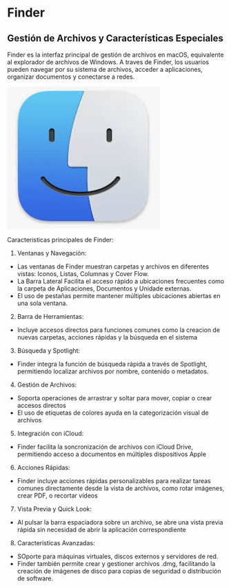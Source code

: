 # Finder

## Gestión de Archivos y Características Especiales

Finder es la interfaz principal de gestión de archivos en macOS, equivalente al explorador de archivos de Windows. A traves de Finder, los usuarios pueden navegar por su sistema de archivos, acceder a aplicaciones, organizar documentos y conectarse a redes.

![Finder](./Finder-Icon.png)

Caracteristicas principales de Finder:
1. Ventanas y Navegación:
- Las ventanas de Finder muestran carpetas y archivos en diferentes vistas: Iconos, Listas, Columnas y Cover Flow.
- La Barra Lateral Facilita el acceso rápido a ubicaciones frecuentes como la carpeta de Aplicaciones, Documentos y Unidade externas.
- El uso de pestañas permite mantener múltiples ubicaciones abiertas en una sola ventana.

2. Barra de Herramientas:
- Incluye accesos directos para funciones comunes como la creacion de nuevas carpetas, acciones rápidas y la búsqueda en el sistema

3. Búsqueda y Spotlight:
- Finder integra la función de búsqueda rápida a través de Spotlight, permitiendo localizar archivos por nombre, contenido o metadatos.

4. Gestión de Archivos:
- Soporta operaciones de arrastrar y soltar para mover, copiar o crear accesos directos
- El uso de etiquetas de colores ayuda en la categorización visual de archivos

5. Integración con iCloud:
- Finder facilita la soncronización de archivos con iCloud Drive, permitiendo acceso a documentos en múltiples dispositivos Apple

6. Acciones Rápidas:
- Finder incluye acciones rápidas personalizables para realizar tareas comunes directamente desde la vista de archivos, como rotar imágenes, crear PDF, o recortar vídeos

7. Vista Previa y Quick Look:
- Al pulsar la barra espaciadora sobre un archivo, se abre una vista previa rápida sin necesidad de abrir la aplicación correspondiente

8. Características Avanzadas:
- SOporte para máquinas virtuales, discos externos y servidores de red.
- Finder también permite crear y gestioner archivos .dmg, facilitando la creación de imágenes de disco para copias de seguridad o distribución de software.